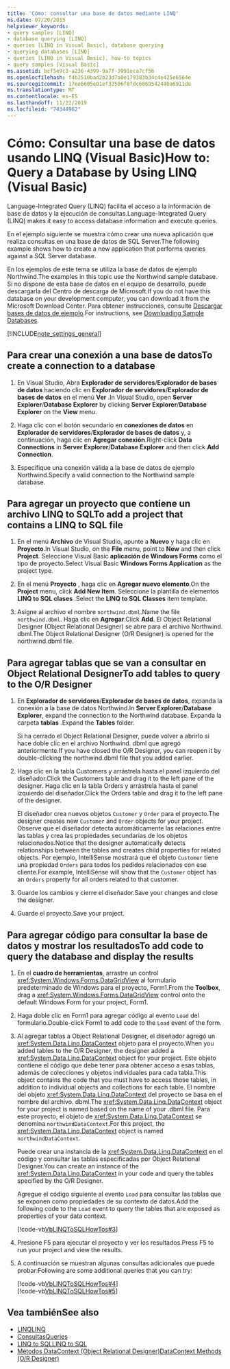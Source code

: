 ```yaml
---
title: 'Cómo: consultar una base de datos mediante LINQ'
ms.date: 07/20/2015
helpviewer_keywords:
- query samples [LINQ]
- database querying [LINQ]
- queries [LINQ in Visual Basic], database querying
- querying databases [LINQ]
- queries [LINQ in Visual Basic], how-to topics
- query samples [Visual Basic]
ms.assetid: bcf5e9c3-a236-4399-9a7f-3991eca7cf56
ms.openlocfilehash: f4b2510bad2b23d7a0e179383b34c4e425e6564e
ms.sourcegitcommit: 17ee6605e01ef32506f8fdc686954244ba6911de
ms.translationtype: MT
ms.contentlocale: es-ES
ms.lasthandoff: 11/22/2019
ms.locfileid: "74344962"
---
```

# <a name="how-to-query-a-database-by-using-linq-visual-basic"></a><span data-ttu-id="79a55-102">Cómo: Consultar una base de datos usando LINQ (Visual Basic)</span><span class="sxs-lookup"><span data-stu-id="79a55-102">How to: Query a Database by Using LINQ (Visual Basic)</span></span>
<span data-ttu-id="79a55-103">Language-Integrated Query (LINQ) facilita el acceso a la información de base de datos y la ejecución de consultas.</span><span class="sxs-lookup"><span data-stu-id="79a55-103">Language-Integrated Query (LINQ) makes it easy to access database information and execute queries.</span></span>  
  
 <span data-ttu-id="79a55-104">En el ejemplo siguiente se muestra cómo crear una nueva aplicación que realiza consultas en una base de datos de SQL Server.</span><span class="sxs-lookup"><span data-stu-id="79a55-104">The following example shows how to create a new application that performs queries against a SQL Server database.</span></span>  
  
 <span data-ttu-id="79a55-105">En los ejemplos de este tema se utiliza la base de datos de ejemplo Northwind.</span><span class="sxs-lookup"><span data-stu-id="79a55-105">The examples in this topic use the Northwind sample database.</span></span> <span data-ttu-id="79a55-106">Si no dispone de esta base de datos en el equipo de desarrollo, puede descargarla del Centro de descarga de Microsoft.</span><span class="sxs-lookup"><span data-stu-id="79a55-106">If you do not have this database on your development computer, you can download it from the Microsoft Download Center.</span></span> <span data-ttu-id="79a55-107">Para obtener instrucciones, consulte [Descargar bases de datos de ejemplo](../../../../framework/data/adonet/sql/linq/downloading-sample-databases.md).</span><span class="sxs-lookup"><span data-stu-id="79a55-107">For instructions, see [Downloading Sample Databases](../../../../framework/data/adonet/sql/linq/downloading-sample-databases.md).</span></span>  
  
[!INCLUDE[note_settings_general](~/includes/note-settings-general-md.md)]  
  
## <a name="to-create-a-connection-to-a-database"></a><span data-ttu-id="79a55-108">Para crear una conexión a una base de datos</span><span class="sxs-lookup"><span data-stu-id="79a55-108">To create a connection to a database</span></span>  
  
1. <span data-ttu-id="79a55-109">En Visual Studio, Abra **Explorador de servidores**/**Explorador de bases de datos** haciendo clic en **Explorador de servidores**/**Explorador de bases de datos** en el menú **Ver** .</span><span class="sxs-lookup"><span data-stu-id="79a55-109">In Visual Studio, open **Server Explorer**/**Database Explorer** by clicking **Server Explorer**/**Database Explorer** on the **View** menu.</span></span>  
  
2. <span data-ttu-id="79a55-110">Haga clic con el botón secundario en **conexiones de datos** en **Explorador de servidores**/**Explorador de bases de datos** y, a continuación, haga clic en **Agregar conexión**.</span><span class="sxs-lookup"><span data-stu-id="79a55-110">Right-click **Data Connections** in **Server Explorer**/**Database Explorer** and then click **Add Connection**.</span></span>  
  
3. <span data-ttu-id="79a55-111">Especifique una conexión válida a la base de datos de ejemplo Northwind.</span><span class="sxs-lookup"><span data-stu-id="79a55-111">Specify a valid connection to the Northwind sample database.</span></span>  
  
## <a name="to-add-a-project-that-contains-a-linq-to-sql-file"></a><span data-ttu-id="79a55-112">Para agregar un proyecto que contiene un archivo LINQ to SQL</span><span class="sxs-lookup"><span data-stu-id="79a55-112">To add a project that contains a LINQ to SQL file</span></span>  
  
1. <span data-ttu-id="79a55-113">En el menú **Archivo** de Visual Studio, apunte a **Nuevo** y haga clic en **Proyecto**.</span><span class="sxs-lookup"><span data-stu-id="79a55-113">In Visual Studio, on the **File** menu, point to **New** and then click **Project**.</span></span> <span data-ttu-id="79a55-114">Seleccione Visual Basic **aplicación de Windows Forms** como el tipo de proyecto.</span><span class="sxs-lookup"><span data-stu-id="79a55-114">Select Visual Basic **Windows Forms Application** as the project type.</span></span>  
  
2. <span data-ttu-id="79a55-115">En el menú **Proyecto** , haga clic en **Agregar nuevo elemento**.</span><span class="sxs-lookup"><span data-stu-id="79a55-115">On the **Project** menu, click **Add New Item**.</span></span> <span data-ttu-id="79a55-116">Seleccione la plantilla de elementos **LINQ to SQL clases** .</span><span class="sxs-lookup"><span data-stu-id="79a55-116">Select the **LINQ to SQL Classes** item template.</span></span>  
  
3. <span data-ttu-id="79a55-117">Asigne al archivo el nombre `northwind.dbml`.</span><span class="sxs-lookup"><span data-stu-id="79a55-117">Name the file `northwind.dbml`.</span></span> <span data-ttu-id="79a55-118">Haga clic en **Agregar**.</span><span class="sxs-lookup"><span data-stu-id="79a55-118">Click **Add**.</span></span> <span data-ttu-id="79a55-119">El Object Relational Designer (Object Relational Designer) se abre para el archivo Northwind. dbml.</span><span class="sxs-lookup"><span data-stu-id="79a55-119">The Object Relational Designer (O/R Designer) is opened for the northwind.dbml file.</span></span>  
  
## <a name="to-add-tables-to-query-to-the-or-designer"></a><span data-ttu-id="79a55-120">Para agregar tablas que se van a consultar en Object Relational Designer</span><span class="sxs-lookup"><span data-stu-id="79a55-120">To add tables to query to the O/R Designer</span></span>  
  
1. <span data-ttu-id="79a55-121">En **Explorador de servidores**/**Explorador de bases de datos**, expanda la conexión a la base de datos Northwind.</span><span class="sxs-lookup"><span data-stu-id="79a55-121">In **Server Explorer**/**Database Explorer**, expand the connection to the Northwind database.</span></span> <span data-ttu-id="79a55-122">Expanda la carpeta **tablas** .</span><span class="sxs-lookup"><span data-stu-id="79a55-122">Expand the **Tables** folder.</span></span>  
  
     <span data-ttu-id="79a55-123">Si ha cerrado el Object Relational Designer, puede volver a abrirlo si hace doble clic en el archivo Northwind. dbml que agregó anteriormente.</span><span class="sxs-lookup"><span data-stu-id="79a55-123">If you have closed the O/R Designer, you can reopen it by double-clicking the northwind.dbml file that you added earlier.</span></span>  
  
2. <span data-ttu-id="79a55-124">Haga clic en la tabla Customers y arrástrela hasta el panel izquierdo del diseñador.</span><span class="sxs-lookup"><span data-stu-id="79a55-124">Click the Customers table and drag it to the left pane of the designer.</span></span> <span data-ttu-id="79a55-125">Haga clic en la tabla Orders y arrástrela hasta el panel izquierdo del diseñador.</span><span class="sxs-lookup"><span data-stu-id="79a55-125">Click the Orders table and drag it to the left pane of the designer.</span></span>  
  
     <span data-ttu-id="79a55-126">El diseñador crea nuevos objetos `Customer` y `Order` para el proyecto.</span><span class="sxs-lookup"><span data-stu-id="79a55-126">The designer creates new `Customer` and `Order` objects for your project.</span></span> <span data-ttu-id="79a55-127">Observe que el diseñador detecta automáticamente las relaciones entre las tablas y crea las propiedades secundarias de los objetos relacionados.</span><span class="sxs-lookup"><span data-stu-id="79a55-127">Notice that the designer automatically detects relationships between the tables and creates child properties for related objects.</span></span> <span data-ttu-id="79a55-128">Por ejemplo, IntelliSense mostrará que el objeto `Customer` tiene una propiedad `Orders` para todos los pedidos relacionados con ese cliente.</span><span class="sxs-lookup"><span data-stu-id="79a55-128">For example, IntelliSense will show that the `Customer` object has an `Orders` property for all orders related to that customer.</span></span>  
  
3. <span data-ttu-id="79a55-129">Guarde los cambios y cierre el diseñador.</span><span class="sxs-lookup"><span data-stu-id="79a55-129">Save your changes and close the designer.</span></span>  
  
4. <span data-ttu-id="79a55-130">Guarde el proyecto.</span><span class="sxs-lookup"><span data-stu-id="79a55-130">Save your project.</span></span>  
  
## <a name="to-add-code-to-query-the-database-and-display-the-results"></a><span data-ttu-id="79a55-131">Para agregar código para consultar la base de datos y mostrar los resultados</span><span class="sxs-lookup"><span data-stu-id="79a55-131">To add code to query the database and display the results</span></span>  
  
1. <span data-ttu-id="79a55-132">En el **cuadro de herramientas**, arrastre un control <xref:System.Windows.Forms.DataGridView> al formulario predeterminado de Windows para el proyecto, Form1.</span><span class="sxs-lookup"><span data-stu-id="79a55-132">From the **Toolbox**, drag a <xref:System.Windows.Forms.DataGridView> control onto the default Windows Form for your project, Form1.</span></span>  
  
2. <span data-ttu-id="79a55-133">Haga doble clic en Form1 para agregar código al evento `Load` del formulario.</span><span class="sxs-lookup"><span data-stu-id="79a55-133">Double-click Form1 to add code to the `Load` event of the form.</span></span>  
  
3. <span data-ttu-id="79a55-134">Al agregar tablas a Object Relational Designer, el diseñador agregó un <xref:System.Data.Linq.DataContext> objeto para el proyecto.</span><span class="sxs-lookup"><span data-stu-id="79a55-134">When you added tables to the O/R Designer, the designer added a <xref:System.Data.Linq.DataContext> object for your project.</span></span> <span data-ttu-id="79a55-135">Este objeto contiene el código que debe tener para obtener acceso a esas tablas, además de colecciones y objetos individuales para cada tabla.</span><span class="sxs-lookup"><span data-stu-id="79a55-135">This object contains the code that you must have to access those tables, in addition to individual objects and collections for each table.</span></span> <span data-ttu-id="79a55-136">El nombre del objeto <xref:System.Data.Linq.DataContext> del proyecto se basa en el nombre del archivo. dbml.</span><span class="sxs-lookup"><span data-stu-id="79a55-136">The <xref:System.Data.Linq.DataContext> object for your project is named based on the name of your .dbml file.</span></span> <span data-ttu-id="79a55-137">Para este proyecto, el objeto de <xref:System.Data.Linq.DataContext> se denomina `northwindDataContext`.</span><span class="sxs-lookup"><span data-stu-id="79a55-137">For this project, the <xref:System.Data.Linq.DataContext> object is named `northwindDataContext`.</span></span>  
  
     <span data-ttu-id="79a55-138">Puede crear una instancia de la <xref:System.Data.Linq.DataContext> en el código y consultar las tablas especificadas por Object Relational Designer.</span><span class="sxs-lookup"><span data-stu-id="79a55-138">You can create an instance of the <xref:System.Data.Linq.DataContext> in your code and query the tables specified by the O/R Designer.</span></span>  
  
     <span data-ttu-id="79a55-139">Agregue el código siguiente al evento `Load` para consultar las tablas que se exponen como propiedades de su contexto de datos.</span><span class="sxs-lookup"><span data-stu-id="79a55-139">Add the following code to the `Load` event to query the tables that are exposed as properties of your data context.</span></span>  
  
     [!code-vb[VbLINQToSQLHowTos#3](~/samples/snippets/visualbasic/VS_Snippets_VBCSharp/VbLINQtoSQLHowTos/VB/Form2.vb#3)]  
  
4. <span data-ttu-id="79a55-140">Presione F5 para ejecutar el proyecto y ver los resultados.</span><span class="sxs-lookup"><span data-stu-id="79a55-140">Press F5 to run your project and view the results.</span></span>  
  
5. <span data-ttu-id="79a55-141">A continuación se muestran algunas consultas adicionales que puede probar:</span><span class="sxs-lookup"><span data-stu-id="79a55-141">Following are some additional queries that you can try:</span></span>  
  
     [!code-vb[VbLINQToSQLHowTos#4](~/samples/snippets/visualbasic/VS_Snippets_VBCSharp/VbLINQtoSQLHowTos/VB/Form2.vb#4)]  
    [!code-vb[VbLINQToSQLHowTos#5](~/samples/snippets/visualbasic/VS_Snippets_VBCSharp/VbLINQtoSQLHowTos/VB/Form2.vb#5)]  
  
## <a name="see-also"></a><span data-ttu-id="79a55-142">Vea también</span><span class="sxs-lookup"><span data-stu-id="79a55-142">See also</span></span>

- [<span data-ttu-id="79a55-143">LINQ</span><span class="sxs-lookup"><span data-stu-id="79a55-143">LINQ</span></span>](../../../../visual-basic/programming-guide/language-features/linq/index.md)
- [<span data-ttu-id="79a55-144">Consultas</span><span class="sxs-lookup"><span data-stu-id="79a55-144">Queries</span></span>](../../../../visual-basic/language-reference/queries/index.md)
- [<span data-ttu-id="79a55-145">LINQ to SQL</span><span class="sxs-lookup"><span data-stu-id="79a55-145">LINQ to SQL</span></span>](../../../../framework/data/adonet/sql/linq/index.md)
- [<span data-ttu-id="79a55-146">Métodos DataContext (Object Relational Designer)</span><span class="sxs-lookup"><span data-stu-id="79a55-146">DataContext Methods (O/R Designer)</span></span>](/visualstudio/data-tools/datacontext-methods-o-r-designer)
